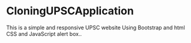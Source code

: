 # CloningUPSCApplication
This is a simple and responsive UPSC website Using Bootstrap and html CSS and JavaScript alert box..
